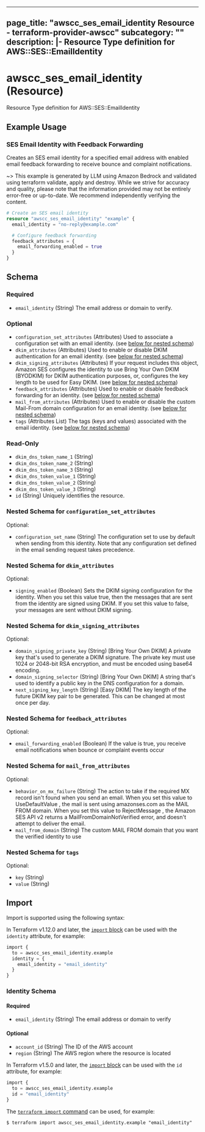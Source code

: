 
---
page_title: "awscc_ses_email_identity Resource - terraform-provider-awscc"
subcategory: ""
description: |-
  Resource Type definition for AWS::SES::EmailIdentity
---

# awscc_ses_email_identity (Resource)

Resource Type definition for AWS::SES::EmailIdentity

## Example Usage

### SES Email Identity with Feedback Forwarding

Creates an SES email identity for a specified email address with enabled email feedback forwarding to receive bounce and complaint notifications.

~> This example is generated by LLM using Amazon Bedrock and validated using terraform validate, apply and destroy. While we strive for accuracy and quality, please note that the information provided may not be entirely error-free or up-to-date. We recommend independently verifying the content.

```terraform
# Create an SES email identity
resource "awscc_ses_email_identity" "example" {
  email_identity = "no-reply@example.com"

  # Configure feedback forwarding
  feedback_attributes = {
    email_forwarding_enabled = true
  }
}
```

<!-- schema generated by tfplugindocs -->
## Schema

### Required

- `email_identity` (String) The email address or domain to verify.

### Optional

- `configuration_set_attributes` (Attributes) Used to associate a configuration set with an email identity. (see [below for nested schema](#nestedatt--configuration_set_attributes))
- `dkim_attributes` (Attributes) Used to enable or disable DKIM authentication for an email identity. (see [below for nested schema](#nestedatt--dkim_attributes))
- `dkim_signing_attributes` (Attributes) If your request includes this object, Amazon SES configures the identity to use Bring Your Own DKIM (BYODKIM) for DKIM authentication purposes, or, configures the key length to be used for Easy DKIM. (see [below for nested schema](#nestedatt--dkim_signing_attributes))
- `feedback_attributes` (Attributes) Used to enable or disable feedback forwarding for an identity. (see [below for nested schema](#nestedatt--feedback_attributes))
- `mail_from_attributes` (Attributes) Used to enable or disable the custom Mail-From domain configuration for an email identity. (see [below for nested schema](#nestedatt--mail_from_attributes))
- `tags` (Attributes List) The tags (keys and values) associated with the email identity. (see [below for nested schema](#nestedatt--tags))

### Read-Only

- `dkim_dns_token_name_1` (String)
- `dkim_dns_token_name_2` (String)
- `dkim_dns_token_name_3` (String)
- `dkim_dns_token_value_1` (String)
- `dkim_dns_token_value_2` (String)
- `dkim_dns_token_value_3` (String)
- `id` (String) Uniquely identifies the resource.

<a id="nestedatt--configuration_set_attributes"></a>
### Nested Schema for `configuration_set_attributes`

Optional:

- `configuration_set_name` (String) The configuration set to use by default when sending from this identity. Note that any configuration set defined in the email sending request takes precedence.


<a id="nestedatt--dkim_attributes"></a>
### Nested Schema for `dkim_attributes`

Optional:

- `signing_enabled` (Boolean) Sets the DKIM signing configuration for the identity. When you set this value true, then the messages that are sent from the identity are signed using DKIM. If you set this value to false, your messages are sent without DKIM signing.


<a id="nestedatt--dkim_signing_attributes"></a>
### Nested Schema for `dkim_signing_attributes`

Optional:

- `domain_signing_private_key` (String) [Bring Your Own DKIM] A private key that's used to generate a DKIM signature. The private key must use 1024 or 2048-bit RSA encryption, and must be encoded using base64 encoding.
- `domain_signing_selector` (String) [Bring Your Own DKIM] A string that's used to identify a public key in the DNS configuration for a domain.
- `next_signing_key_length` (String) [Easy DKIM] The key length of the future DKIM key pair to be generated. This can be changed at most once per day.


<a id="nestedatt--feedback_attributes"></a>
### Nested Schema for `feedback_attributes`

Optional:

- `email_forwarding_enabled` (Boolean) If the value is true, you receive email notifications when bounce or complaint events occur


<a id="nestedatt--mail_from_attributes"></a>
### Nested Schema for `mail_from_attributes`

Optional:

- `behavior_on_mx_failure` (String) The action to take if the required MX record isn't found when you send an email. When you set this value to UseDefaultValue , the mail is sent using amazonses.com as the MAIL FROM domain. When you set this value to RejectMessage , the Amazon SES API v2 returns a MailFromDomainNotVerified error, and doesn't attempt to deliver the email.
- `mail_from_domain` (String) The custom MAIL FROM domain that you want the verified identity to use


<a id="nestedatt--tags"></a>
### Nested Schema for `tags`

Optional:

- `key` (String)
- `value` (String)

## Import

Import is supported using the following syntax:

In Terraform v1.12.0 and later, the [`import` block](https://developer.hashicorp.com/terraform/language/import) can be used with the `identity` attribute, for example:

```terraform
import {
  to = awscc_ses_email_identity.example
  identity = {
    email_identity = "email_identity"
  }
}
```

<!-- schema generated by tfplugindocs -->
### Identity Schema

#### Required

- `email_identity` (String) The email address or domain to verify

#### Optional

- `account_id` (String) The ID of the AWS account
- `region` (String) The AWS region where the resource is located

In Terraform v1.5.0 and later, the [`import` block](https://developer.hashicorp.com/terraform/language/import) can be used with the `id` attribute, for example:

```terraform
import {
  to = awscc_ses_email_identity.example
  id = "email_identity"
}
```

The [`terraform import` command](https://developer.hashicorp.com/terraform/cli/commands/import) can be used, for example:

```shell
$ terraform import awscc_ses_email_identity.example "email_identity"
```
